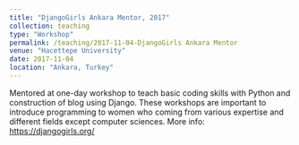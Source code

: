 ```yaml
---
title: "DjangoGirls Ankara Mentor, 2017"
collection: teaching
type: "Workshop"
permalink: /teaching/2017-11-04-DjangoGirls Ankara Mentor
venue: "Hacettepe University"
date: 2017-11-04
location: "Ankara, Turkey"
---
```


Mentored at one-day workshop to teach basic coding skills with Python and construction of blog using Django. 
These workshops are important to introduce programming to women who coming from various expertise and different fields except computer sciences.
More info: https://djangogirls.org/
